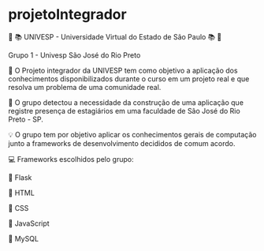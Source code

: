 # projetoIntegrador
:notebook_with_decorative_cover: :books: UNIVESP - Universidade Virtual do Estado de São Paulo  :books: :notebook_with_decorative_cover:

Grupo 1 - Univesp São José do Rio Preto 
 
:pushpin: O Projeto integrador da UNIVESP tem como objetivo a aplicação dos conhecimentos disponibilizados durante o curso em um projeto real e que resolva um problema de uma comunidade real.

:pushpin: O grupo detectou a necessidade da construção de uma aplicação que registre presença de estagiários em uma faculdade de São José do Rio Preto - SP. 

:bulb: O grupo tem por objetivo aplicar os conhecimentos gerais de computação junto a frameworks de desenvolvimento decididos de comum acordo. 

:computer: Frameworks escolhidos pelo grupo: 

:pushpin: Flask

:pushpin: HTML 

:pushpin: CSS

:pushpin: JavaScript

:pushpin: MySQL
